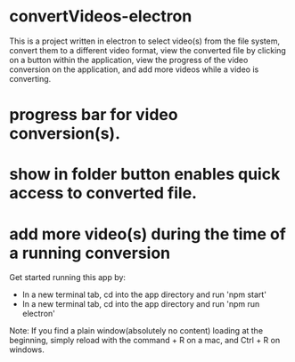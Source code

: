 # convertVideos-electron
This is a project written in electron to select video(s) from the file system, convert them to a different video format, view the converted file by clicking on a button within the application, view the progress of the video conversion on the application, and add more videos while a video is converting.

# progress bar for video conversion(s).
# show in folder button enables quick access to converted file.
# add more video(s) during the time of a running conversion


Get started running this app by:
* In a new terminal tab, cd into the app directory and run 'npm start'
* In a new terminal tab, cd into the app directory and run 'npm run electron'

Note: If you find a plain window(absolutely no content) loading at the beginning, simply reload with the command + R on a mac, and Ctrl + R on windows.
